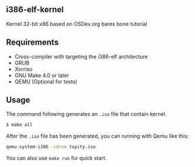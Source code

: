 ## i386-elf-kernel
Kernel 32-bit x86 based on OSDev.org bares bone tutorial

## Requirements
- Cross-compiler with targeting the i386-elf architecture
- GRUB
- Xorriso
- GNU Make 4.0 or later
- QEMU (Optional for tests)

## Usage
The command following generates an `.iso` file that contain kernel.
```bash
$ make all
```

After the `.iso` file has been generated, you can running with Qemu like this:
```bash
qemu-system-i386 -cdrom tupity.iso
```

You can also use `make run` for quick start.
